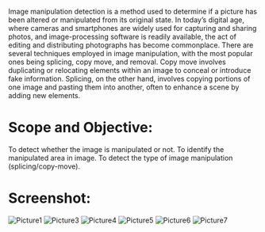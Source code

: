 Image manipulation detection is a method used to determine if a picture has been altered or manipulated from its original state. In today’s digital age, where cameras and smartphones are widely used for capturing and sharing photos, and image-processing software is readily available, the act of editing and distributing photographs has become commonplace.
There are several techniques employed in image manipulation, with the most popular ones being splicing, copy move, and removal. Copy move involves duplicating or relocating elements within an image to conceal or introduce fake information. Splicing, on the other hand, involves copying portions of one image and pasting them into another, often to enhance a scene by adding new elements.

# Scope and Objective:
To detect whether the image is manipulated or not.
To identify the manipulated area in image. 
To detect the type of image manipulation (splicing/copy-move). 


# Screenshot:

![Picture1](https://github.com/pranav2151/Image-Manipulation-Detection-Using-CNN/assets/86565193/408fac72-39fc-4d81-ba62-2fad546fba91)
![Picture3](https://github.com/pranav2151/Image-Manipulation-Detection-Using-CNN/assets/86565193/fc8a5c94-abd4-4d7c-a11a-e8f9bcc94404)
![Picture4](https://github.com/pranav2151/Image-Manipulation-Detection-Using-CNN/assets/86565193/b46862d2-11d7-43a9-bafb-52881f2590fb)
![Picture5](https://github.com/pranav2151/Image-Manipulation-Detection-Using-CNN/assets/86565193/3493465a-4f7e-4583-9d22-0b4ecfda9455)
![Picture6](https://github.com/pranav2151/Image-Manipulation-Detection-Using-CNN/assets/86565193/7bc2b9e5-afb8-4fbe-b8e3-400bdebeee19)
![Picture7](https://github.com/pranav2151/Image-Manipulation-Detection-Using-CNN/assets/86565193/ea2e8ce5-094e-4769-8fdc-725b84fb204c)
